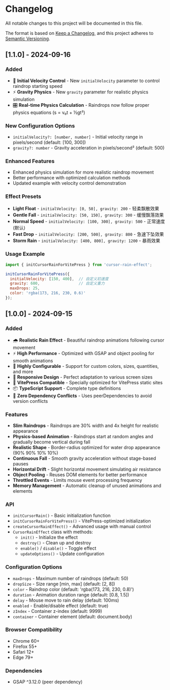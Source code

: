 # Changelog

All notable changes to this project will be documented in this file.

The format is based on [Keep a Changelog](https://keepachangelog.com/en/1.0.0/),
and this project adheres to [Semantic Versioning](https://semver.org/spec/v2.0.0.html).

## [1.1.0] - 2024-09-16

### Added
- 🚀 **Initial Velocity Control** - New `initialVelocity` parameter to control raindrop starting speed
- ⚡ **Gravity Physics** - New `gravity` parameter for realistic physics simulation
- 🎛️ **Real-time Physics Calculation** - Raindrops now follow proper physics equations (s = v₀t + ½gt²)

### New Configuration Options
- `initialVelocity?: [number, number]` - Initial velocity range in pixels/second (default: [100, 300])
- `gravity?: number` - Gravity acceleration in pixels/second² (default: 500)

### Enhanced Features
- Enhanced physics simulation for more realistic raindrop movement
- Better performance with optimized calculation methods
- Updated example with velocity control demonstration

### Effect Presets
- **Light Float** - `initialVelocity: [0, 50], gravity: 200` - 轻柔飘散效果
- **Gentle Fall** - `initialVelocity: [50, 150], gravity: 300` - 缓慢飘落效果
- **Normal Speed** - `initialVelocity: [100, 300], gravity: 500` - 正常速度 (默认)
- **Fast Drop** - `initialVelocity: [200, 500], gravity: 800` - 急速下坠效果
- **Storm Rain** - `initialVelocity: [400, 800], gravity: 1200` - 暴雨效果

### Usage Example
```javascript
import { initCursorRainForVitePress } from 'cursor-rain-effect';

initCursorRainForVitePress({
  initialVelocity: [150, 400],  // 自定义初速度
  gravity: 600,                 // 自定义重力
  maxDrops: 25,
  color: 'rgba(173, 216, 230, 0.6)'
});
```

## [1.0.0] - 2024-09-15

### Added
- 🌧️ **Realistic Rain Effect** - Beautiful raindrop animations following cursor movement
- ⚡ **High Performance** - Optimized with GSAP and object pooling for smooth animations
- 🔧 **Highly Configurable** - Support for custom colors, sizes, quantities, and more
- 📱 **Responsive Design** - Perfect adaptation to various screen sizes
- 🎯 **VitePress Compatible** - Specially optimized for VitePress static sites
- 📦 **TypeScript Support** - Complete type definitions
- 🎨 **Zero Dependency Conflicts** - Uses peerDependencies to avoid version conflicts

### Features
- **Slim Raindrops** - Raindrops are 30% width and 4x height for realistic appearance
- **Physics-based Animation** - Raindrops start at random angles and gradually become vertical during fall
- **Realistic Shape** - Border-radius optimized for water drop appearance (90% 90% 10% 10%)
- **Continuous Fall** - Smooth gravity acceleration without stage-based pauses
- **Horizontal Drift** - Slight horizontal movement simulating air resistance
- **Object Pooling** - Reuses DOM elements for better performance
- **Throttled Events** - Limits mouse event processing frequency
- **Memory Management** - Automatic cleanup of unused animations and elements

### API
- `initCursorRain()` - Basic initialization function
- `initCursorRainForVitePress()` - VitePress-optimized initialization
- `createCursorRainEffect()` - Advanced usage with manual control
- `CursorRainEffect` class with methods:
  - `init()` - Initialize the effect
  - `destroy()` - Clean up and destroy
  - `enable()` / `disable()` - Toggle effect
  - `updateOptions()` - Update configuration

### Configuration Options
- `maxDrops` - Maximum number of raindrops (default: 50)
- `dropSize` - Size range [min, max] (default: [2, 8])
- `color` - Raindrop color (default: 'rgba(173, 216, 230, 0.8)')
- `duration` - Animation duration range (default: [0.8, 1.5])
- `delay` - Mouse move to rain delay (default: 100ms)
- `enabled` - Enable/disable effect (default: true)
- `zIndex` - Container z-index (default: 9999)
- `container` - Container element (default: document.body)

### Browser Compatibility
- Chrome 60+
- Firefox 55+
- Safari 12+
- Edge 79+

### Dependencies
- GSAP ^3.12.0 (peer dependency)